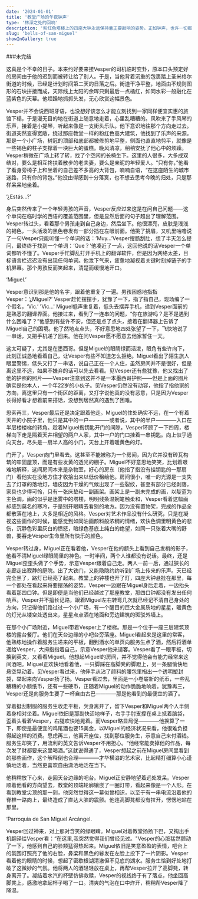 ```yaml
---
date: '2024-01-01'
title: '教堂广场的午夜钟声'
type: '林深之处的回响'
description: '粉红色塔楼上的四座大钟永远保持着正要敲响的姿势。正如钟声，也许一切都是幻觉。'
slug: 'bells-of-san-miguel'
showInGallery: true
---
```


###未完结

这真是个不幸的日子。本来约好要来接Vesper的司机临时变卦，原本口头预定好的房间由于他的迟到而被转让给了别人。于是，当他背着沉重的包裹踏上圣米格尔街道的时候，已经是计划时间第二天的日落之后。街道干净平整，地面由不规则图形的石块拼接而成，天际线上太阳的余晖只剩最后一点橘红，如同水彩一般融化在蓝紫色的天幕。他烦躁地抓抓头发，无心欣赏这幅景色。

Vesper并不会说西班牙语，也没想好该怎么才能立刻找到一家同样便宜实惠的旅馆下榻，于是漫无目的地在街道上随意地走着，心里乱糟糟的。风吹来了手风琴的乐声，接着是小提琴，听起来像是一支街头乐队。他下意识地往那个方向走过去。街道突然变得宽敞，绕过那座教堂一样的粉红色高大建筑，他找到了乐声的来源。那是一个小广场，树冠的顶部和底部都被修剪地平整，侧面也直直地剪平，就像是一些褐色的柱子支撑着一块巨大的蛋糕。晚风清凉，稍稍安抚了他心中的烦躁。Vesper稍微在广场上转了转，找了个空闲的长椅坐下。这里的人很多，大多成双结对，要么是相互搀扶着散步的老夫妻，要么是亲昵的年轻爱人。“只有你，”他看了看身旁椅子上和坐着的自己差不多高的大背包，喃喃自语，“在这座陌生的城市迷路，只有你的背包。”他没由得感到十分落寞，也不想去思考今晚的归处，只是那样呆呆地坐着。

‘¿Estás...?’

身后突然传来了一个年轻男孩的声音，Vesper反应过来这是在问自己问题——这个单词在临时学的西语的覆盖范围里，但是显然后面的句子超出了理解范围。Vesper转过头，看着那个男孩走到自己身边，然后坐下。他很漂亮，皮肤是浅浅的褐色，一头活泼的黑色卷发有一部分挡在左眼前面。他挑了挑眉，又叽里咕噜说了一句Vesper只能听懂一个单词的话：’Muy…’Vesper搜肠刮肚，想了半天怎么提问，最终终于找到一个单词：‘Que？’他凑近了一点，这回他说的话Vesper一个单词都听不懂了。Vesper手忙脚乱打开手机上的翻译软件，但是因为网络太差，目标语言栏迟迟没有出现任何单词。他泄下气来，疲惫地凝视着关键时刻掉链子的手机屏幕。那个男孩反而笑起来，清楚而缓慢地开口。

‘Miguel.’

Vesper意识到那是他的名字，跟着他重复了一遍。男孩困惑地指指Vesper：‘¿Miguel?’ Vesper赶忙摆摆手，犹豫了一下，指了指自己，现场编了一个假名，‘Vic.’ 'Vic...' Miguel低声重复着，低头去摆弄手机，递到Vesper面前的是熟悉的翻译界面。他接过来，看到了一连串的问题，“你在旅游吗？是不是遇到什么困难了？”他感到有些许不安，但还是点了点头，接着在翻译器上告诉了Miguel自己的困境。他了然地点点头，不好意思地四处张望了一下，飞快地说了一串话，又把手机递了回来。他在问Vesper愿不愿意去他家暂住一天。

这太可疑了，尤其是在墨西哥。但是Miguel的眼睛绿而活泼，眼角有些许向下，此刻正诚恳地看着自己，让Vesper有些不知道怎么拒绝。Miguel看出了陌生旅人眼里警惕，低头又打了一串话，说自己正在一个人住，虽然房间并不是很好，但是离这里不远，如果不嫌弃的话可以先去看看。见Vesper还有些犹豫，他又找出了他的护照的照片——Vesper注意到这并不是一本墨西哥护照——但是上面的图片确实是他本人，一个年22岁的小伙子。见Vesper仍然没有动容，他指了指他家的方向，离这里只有一个街区的距离，又打字说他真的没有恶意，只是因为Vesper长得好看才想着前来搭话，没想到居然真的遇到了困难。

思索再三，Vesper最后还是决定跟着他走。Miguel的住处确实不远，在一个有着天井的小院子里，他只是其中的一户————或者说，其中的半户————入口在半层楼楼梯的转角。趁着Miguel掏钥匙开门的间隙，Vesper环顾了一下四周，楼梯向下走是隔着天井相望的两户人家，其中一户的门口挂着一串钥匙。向上似乎通向天台，尽头是一扇半人高的小门，天台上开着暖黄色的灯。

门开了，Vesper向门里看去。这甚至不能被称为一个房间，因为它并没有砖瓦构筑的牢固屋顶，而是有些发黄的透光的棚子。Miguel不好意思地笑笑，比划着艰难地解释，这间房间本来是杂物室，好心的房东（他指了指没有挂钥匙的一那扇门）看他实在没地方住才收拾出来以低价租给他。房间很小，唯一的光源是一支失去了灯罩的落地灯，墙皮因为干燥的气候出现了一些裂纹，甚至有部分已经剥落，家具也少得可怜，只有一张床垫和一副画架。画架上是一副未完成的画，以靛蓝为主色调，画的似乎是迷雾中的塔楼，明明线条温婉笔触柔和，Vesper看着这幅画却感到莫名的寒冷，于是别开眼睛去看别的地方。因为没有置物架，完成的作品全都散落在地上，大多是相近的风格。Vesper对艺术作品没有什么研究，只是在凝视这些画作的时候，能感觉到如同油画颜料般浓稠的情绪，欢快色调里明黄色的悲伤，沉静色彩里灰白的愤怒，暗绿色基底上纯白的绝望，如同一只张着大嘴的野兽，要吞走Vesper生命里所有快乐的颜色。

Vesper转过身，Miguel正在看着他，Vesper在他的额头上看到自己发梢的影子，他看不清Miguel绿眼睛里的神色。一时半间，两个人谁都没有说话。最终，还是Miguel歪歪头做了个手势，示意Vesper跟着自己走。两人一前一后，通过狭长的走廊走出寂静的庭院。出了大铁门，又能隐隐约约听到广场上传来的乐声。天已经完全黑了，路灯已经亮了起来。教堂上的钟楼也开了灯，四座大钟悬挂在那里，每一个都处在看起来将要摆荡的姿势。Vesper一边跟在Miguel身后走着，一边抬头看着那四口钟。但是即便是当他们已经越过了那座教堂，那四口钟都没有发出任何响声。Vesper并不擅长记路，跟着Miguel左右转弯几次就已经记不清自己身处的方向，只记得他们路过过一个小广场，有一个醒目的巨大金属质地的星星，暖黄色的灯光从镂空处透出来，星星点点洒在地面和旁边建筑的斑驳外墙上。

在那个小广场附近，Miguel带着Vesper上了楼梯。那是一个位于一座三层建筑顶楼的露台餐厅。他们在天台边缘的小吧台旁落座。Miguel看起来是这里的常客，他熟练地操作着服务生递来的平板，翻到酒水的单页向服务生点了酒，然后将酒单递给Vesper，大拇指指着自己，示意Vesper他来请客。Vesper看了一眼平板，切换到英文，又看看Miguel。他想起Miguel的房间，并不觉得他会有能力经常来这间酒吧。Miguel正欢快地看着他，一只脚踩在高脚凳的脚蹬上，另一条腿愉快地悬空晃动着。见Vesper看过来，他伸手从沾了颜料的腰包里掏出一个透明塑封袋，举起来向Vesper扬了扬。Vesper看过去，里面是一小卷崭新的纸币，一些乱糟糟的小额纸币，还有一些硬币，正随着Miguel的动作脆脆地响着。犹豫再三，Vesper还是向服务生要了一杯自由古巴————那是他看到的最便宜的酒了。

穿着挺刮制服的服务生收走平板，欠身离开了，留下Vesper和Miguel两个人半侧着身相对坐着。Miguel依旧是那副快活地样子，右手手肘支撑在桌上抵着脑袋，歪着头看着Vesper，右腿欢快地晃着。而Vesper略显局促————他换算了一下，即使是最便宜的鸡尾酒也要15美金，以Miguel的经济状况来看，他很难负担得起这样的消费。思虑再三，他离开座位，找到那位服务生，示意自己来付酒钱。服务生却笑了，用流利的英文告诉Vesper不用担心。“他经常能卖掉他的作品，每次发了财都要来这里喝酒。”这就说得通了，Vesper想起之前在Miguel房间里看到的那些画作，这个解释倒也合理————才华横溢的艺术家，比起精打细算小心谨慎地活着，当然更喜欢自由潇洒地活在当下。

他稍稍放下心来，走回天台边缘的吧台。Miguel正安静地望着远处发呆。Vesper顺着他看的方向望去，教堂的顶端轮廓镶嵌了一圈灯带，看起来像是一个人形。在看到教堂尖顶的那一刻，他突然觉得这一幕似曾相识，以至于有一串电流沿着他的脊椎一路向上，最终造成了直达大脑的震颤。他连高脚凳都没有拉开，愣愣地站在那里。

‘Parroquia de San Miguel Arcángel.

Vesper回过神来，对上那对含笑的绿眼睛。Miguel对着教堂扬扬下巴，又掏出手机翻译给Vesper看：“在这里,我突然觉得我们曾经见过。"Vesper的心脏猛然颤动了一下，他感到自己的脸颊猛得热起来。Miguel依旧是笑意盈盈的表情，吧台上的氛围灯照亮了他的右脸，鼻梁和黑色的鬈发在左脸上投下了一片阴影。Vesper看着他的眼睛的时候，想起了密歇根湖清澈但不见底的湖水。服务生恰到好处地打破了这微妙的气氛。他将两人的酒轻轻放在桌上，再帮Vesper拉开了高脚凳，转身离开了。凝结着水汽的杯壁仿佛救赎，Vesper的视线终于有了落点，他坐回高脚凳上，感激地拿起杯子喝了一口。清爽的气泡在口中炸开，稍稍帮Vesper降了降温。